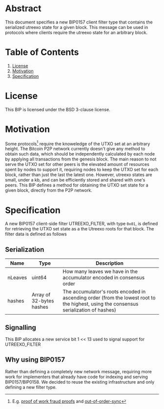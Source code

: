 # Abstract

This document specifies a new BIP0157 client filter type that contains the serialized utreexo state for a given block. This message can be used in protocols where clients require the utreexo state for an arbitrary block.

# Table of Contents

1. [License](#license)
2. [Motivation](#motivation)
3. [Specification](#specification)

# License

This BIP is licensed under the BSD 3-clause license.

# Motivation

Some protocols[^1] require the knoweledge of the UTXO set at an arbitrary height. The Bitcoin P2P network currently doesn't give any method to obtain such data, which should be independently calculated by each node by applying all transactions from the genesis block. The main reason to not serve the UTXO set for other peers is the elevated amount of resources spent by nodes to support it, requiring nodes to keep the UTXO set for each block, rather than just the last the latest one. However, utreexo states are small, under a kb, and can be efficiently stored and shared with one's peers. This BIP defines a method for obtaining the UTXO set state for a given block, directly from the P2P network.

# Specification

A new BIP0157 client-side filter UTREEXO_FILTER, with type `0x01`, is defined for retrieving the UTXO set state as a the Utreexo roots for that block. The filter data is defined as follows

## Serialization

| Name | Type | Description |
|------|------|-------------|
| nLeaves | uint64 | How many leaves we have in the accumulator encoded in consensus order |
| hashes |  Array of 32-bytes hashes | The accumulator's roots encoded in ascending order (from the lowest root to the highest, using the consensus serialization of hashes) |

## Signalling

This BIP allocates a new service bit 1 << 13 used to signal support for UTREEXO_FILTER

## Why using BIP0157

Rather than defining a completely new network message, requiring more work for implementers that already have code for indexing and serving BIP0157/BIP0158. We decided to reuse the existing infrastructure and only defining a new filter type.

[^1]: E.g. [proof of work fraud proofs](https://blog.dlsouza.lol/2023/09/28/pow-fraud-proof.html) and [out-of-order-sync](https://blog.bitmex.com/out-of-order-block-validation-with-utreexo-accumulators/)
